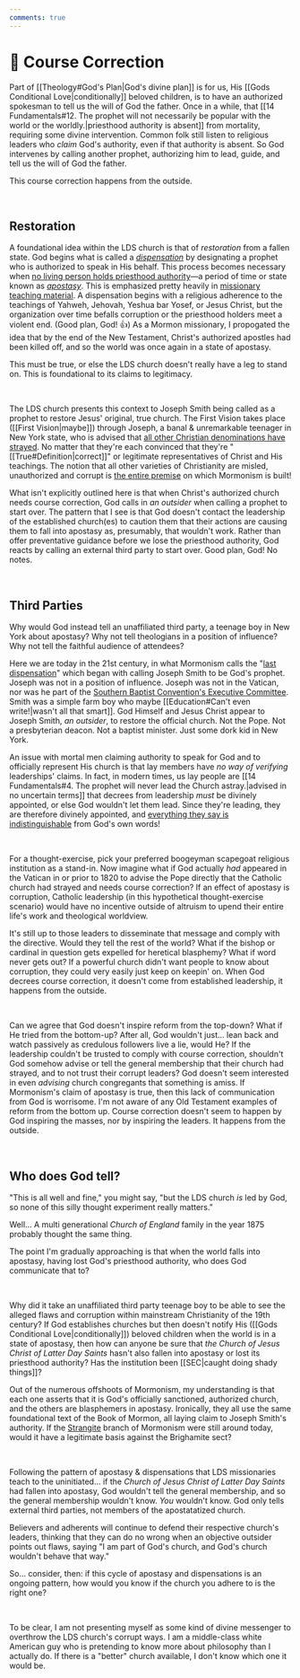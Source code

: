 ```yaml
---
comments: true
---
```

# 🧭 Course Correction
Part of [[Theology#God's Plan|God's divine plan]] is for us, His [[Gods Conditional Love|conditionally]] beloved children, is to have an authorized spokesman to tell us the will of God the father. Once in a while, that [[14 Fundamentals#12. The prophet will not necessarily be popular with the world or the worldly.|priesthood authority is absent]] from mortality, requiring some divine intervention. Common folk still listen to religious leaders who *claim* God's authority, even if that authority is absent. So God intervenes by calling another prophet, authorizing him to lead, guide, and tell us the will of God the father.

This course correction happens from the outside.

&nbsp;

## Restoration
A foundational idea within the LDS church is that of *restoration* from a fallen state. God begins what is called a *[dispensation](https://www.churchofjesuschrist.org/study/manual/gospel-topics/dispensations?lang=eng)* by designating a prophet who is authorized to speak in His behalf. This process becomes necessary when [no living person holds priesthood authority](https://www.churchofjesuschrist.org/study/manual/preach-my-gospel-a-guide-to-missionary-service/lesson-1-the-message-of-the-restoration-of-the-gospel-of-jesus-christ?lang=eng&id=p16#p16)&mdash;a period of time or state known as *[apostasy](https://www.churchofjesuschrist.org/study/manual/gospel-topics/apostasy?lang=eng)*. This is emphasized pretty heavily in [missionary teaching material](https://www.churchofjesuschrist.org/study/manual/preach-my-gospel-a-guide-to-missionary-service/lesson-1-the-message-of-the-restoration-of-the-gospel-of-jesus-christ?lang=eng&id=figure9_p1#figure9_p1). A dispensation begins with a religious adherence to the teachings of  Yahweh, Jehovah, Yeshua bar Yosef, or Jesus Christ, but the organization over time befalls corruption or the priesthood holders meet a violent end. (Good plan, God! 👍) As a Mormon missionary, I propogated the idea that by the end of the New Testament, Christ's authorized apostles had been killed off, and so the world was once again in a state of apostasy.

This must be true, or else the LDS church doesn't really have a leg to stand on. This is foundational to its claims to legitimacy.

&nbsp;

The LDS church presents this context to Joseph Smith being called as a prophet to restore Jesus' original, true church. The First Vision takes place ([[First Vision|maybe]]) through Joseph, a banal & unremarkable teenager in New York state, who is advised that [all other Christian denominations have strayed](https://www.churchofjesuschrist.org/study/scriptures/pgp/js-h/1?lang=eng&id=p19#p19). No matter that they're each convinced that they're "[[True#Definition|correct]]" or legitimate representatives of Christ and His teachings. The notion that all other varieties of Christianity are misled, unauthorized and corrupt is [the entire premise](https://www.churchofjesuschrist.org/study/manual/preach-my-gospel-a-guide-to-missionary-service/lesson-1-the-message-of-the-restoration-of-the-gospel-of-jesus-christ?id=p11&lang=eng#p11) on which Mormonism is built!

What isn't explicitly outlined here is that when Christ's authorized church needs course correction, God calls in *an outsider* when calling a prophet to start over. The pattern that I see is that God doesn't contact the leadership of the established church(es) to caution them that their actions are causing them to fall into apostasy as, presumably, that wouldn't work. Rather than offer preventative guidance before we lose the priesthood authority, God reacts by calling an external third party to start over. Good plan, God! No notes.

&nbsp;

## Third Parties
Why would God instead tell an unaffiliated third party, a teenage boy in New York about apostasy? Why not tell theologians in a position of influence? Why not tell the faithful audience of attendees?

Here we are today in the 21st century, in what Mormonism calls the "[last dispensation](https://www.churchofjesuschrist.org/study/manual/gospel-topics/first-vision?id=p8&lang=eng#p8)" which began with calling Joseph Smith to be God's prophet. Joseph was not in a position of influence. Joseph was not in the Vatican, nor was he part of the [Southern Baptist Convention's Executive Committee](https://www.sbc.net/about/what-we-do/sbc-entities/executive-committee/). Smith was a simple farm boy who maybe [[Education#Can't even write!|wasn't all that smart]]. God Himself and Jesus Christ appear to Joseph Smith, *an outsider*, to restore the official church. Not the Pope. Not a presbyterian deacon. Not a baptist minister. Just some dork kid in New York.

An issue with mortal men claiming authority to speak for God and to officially represent His church is that lay members have *no way of verifying* leaderships' claims. In fact, in modern times, us lay people are [[14 Fundamentals#4. The prophet will never lead the Church astray.|advised in no uncertain terms]] that decrees from leadership *must* be divinely appointed, or else God wouldn't let them lead. Since they're leading, they are therefore divinely appointed, and [everything they say is indistinguishable](https://www.churchofjesuschrist.org/study/scriptures/dc-testament/dc/1?lang=eng&id=p38#p38) from God's own words!

&nbsp;

For a thought-exercise, pick your preferred boogeyman scapegoat religious institution as a stand-in. Now imagine what if God actually *had* appeared in the Vatican in or prior to 1820 to advise the Pope directly that the Catholic church had strayed and needs course correction? If an effect of apostasy is corruption, Catholic leadership (in this hypothetical thought-exercise scenario) would have no incentive outside of altruism to upend their entire life's work and theological worldview.

It's still up to those leaders to disseminate that message and comply with the directive. Would they tell the rest of the world? What if the bishop or cardinal in question gets expelled for heretical blasphemy? What if word never gets out? If a powerful church didn't want people to know about corruption, they could very easily just keep on keepin' on. When God decrees course correction, it doesn't come from established leadership, it happens from the outside.

&nbsp;

Can we agree that God doesn't inspire reform from the top-down? What if He tried from the bottom-up? After all, God wouldn't just... lean back and watch passively as credulous followers live a lie, would He? If the leadership couldn't be trusted to comply with course correction, shouldn't God somehow advise or tell the general membership that their church had strayed, and to not trust their corrupt leaders? God doesn't seem interested in even *advising* church congregants that something is amiss. If Mormonism's claim of apostasy is true, then this lack of communication from God is worrisome. I'm not aware of any Old Testament examples of reform from the bottom up. Course correction doesn't seem to happen by God inspiring the masses, nor by inspiring the leaders. It happens from the outside.

&nbsp;

## Who does God tell?
"This is all well and fine," you might say, "but the LDS church *is* led by God, so none of this silly thought experiment really matters."

Well... A multi generational *Church of England* family in the year 1875 probably thought the same thing.

The point I'm gradually approaching is that when the world falls into apostasy, having lost God's priesthood authority, who does God communicate that to?

&nbsp;

Why did it take an unaffiliated third party teenage boy to be able to see the alleged flaws and corruption within mainstream Christianity of the 19th century? If God establishes churches but then doesn't notify His ([[Gods Conditional Love|conditionally]]) beloved children when the world is in a state of apostasy, then how can anyone be sure that *the Church of Jesus Christ of Latter Day Saints* hasn't also fallen into apostasy or lost its priesthood authority? Has the institution been [[SEC|caught doing shady things]]?

Out of the numerous offshoots of Mormonism, my understanding is that each one asserts that it is God's officially sanctioned, authorized church, and the others are blasphemers in apostasy. Ironically, they all use the same foundational text of the Book of Mormon, all laying claim to Joseph Smith's authority. If the [Strangite](https://www.ldsstrangite.com/) branch of Mormonism were still around today, would it have a legitimate basis against the Brighamite sect?

&nbsp;

Following the pattern of apostasy & dispensations that LDS missionaries teach to the uninitiated... if the *Church of Jesus Christ of Latter Day Saints* had fallen into apostasy, God wouldn't tell the general membership, and so the general membership wouldn't know. *You* wouldn't know. God only tells external third parties, not members of the apostatatized church. 

Believers and adherents will continue to defend their respective church's leaders, thinking that they can do no wrong when an objective outsider points out flaws, saying "I am part of God's church, and God's church wouldn't behave that way."

So... consider, then: if this cycle of apostasy and dispensations is an ongoing pattern, how would you know if the church you adhere to is the right one?

&nbsp;

To be clear, I am not presenting myself as some kind of divine messenger to overthrow the LDS church's corrupt ways. I am a middle-class white American guy who is pretending to know more about philosophy than I actually do. If there is a "better" church available, I don't know which one it would be.